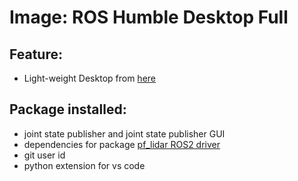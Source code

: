 # Image:  ROS Humble Desktop Full

## Feature:
- Light-weight Desktop from [here](https://github.com/devcontainers/features/tree/main/src/desktop-lite)


## Package installed:
- joint state publisher and joint state publisher GUI
- dependencies for  package [pf_lidar ROS2 driver](https://github.com/PepperlFuchs/pf_lidar_ros2_driver/)
- git user id
- python extension for vs code
